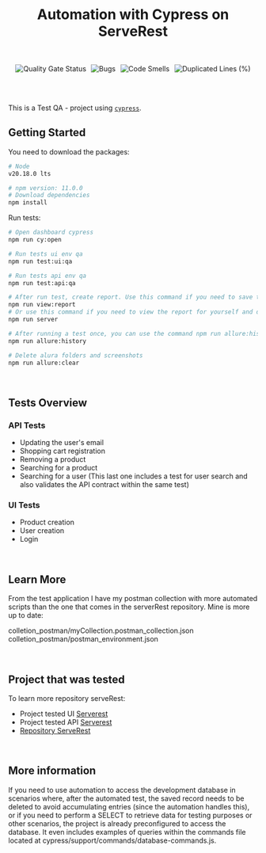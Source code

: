 <h1 align="center">Automation with Cypress on ServeRest</h1>
<br />

<p style="display: flex; justify-content: center; gap: 10px;">
<img src="https://sonarcloud.io/api/project_badges/measure?project=DougSantos3_teste_qa_cypress&metric=alert_status" alt="Quality Gate Status" />
<img src="https://sonarcloud.io/api/project_badges/measure?project=DougSantos3_teste_qa_cypress&metric=bugs" alt="Bugs" />
<img src="https://sonarcloud.io/api/project_badges/measure?project=DougSantos3_teste_qa_cypress&metric=code_smells" alt="Code Smells" />
<img src="https://sonarcloud.io/api/project_badges/measure?project=DougSantos3_teste_qa_cypress&metric=duplicated_lines_density" alt="Duplicated Lines (%)" />
</p>
</div>

<br>
<br>

This is a Test QA - project using [`cypress`](https://www.cypress.io/).

## Getting Started

You need to download the packages:

```bash
# Node
v20.18.0 lts
```

```bash
# npm version: 11.0.0
# Download dependencies
npm install
```

Run tests:

```bash
# Open dashboard cypress
npm run cy:open

# Run tests ui env qa
npm run test:ui:qa

# Run tests api env qa
npm run test:api:qa

# After run test, create report. Use this command if you need to save the report for future reference or for sharing it with colleagues. With the error image of the failed test case attached to the report
npm run view:report
# Or use this command if you need to view the report for yourself and do not need to save it.  With the error image of the failed test case attached to the report
npm run server

# After running a test once, you can use the command npm run allure:history. Then, when you run the tests again, any new or differing results will be added, and trends will appear within the Allure report. This is beneficial because it allows you to view a graph displaying multiple executions, including both failed and successful tests.
npm run allure:history

# Delete alura folders and screenshots
npm run allure:clear
```
<br>

## Tests Overview

### API Tests

- Updating the user's email
- Shopping cart registration
- Removing a product
- Searching for a product
- Searching for a user (This last one includes a test for user search and also validates the API contract within the same test)

### UI Tests

- Product creation
- User creation
- Login

<br>

## Learn More

From the test application I have my postman collection with more automated scripts than the one that comes in the serverRest repository. Mine is more up to date:

colletion_postman/myCollection.postman_collection.json
<br>
colletion_postman/postman_environment.json

<br>

## Project that was tested

To learn more repository serveRest:

- Project tested UI [Serverest](https://front.serverest.dev/login)
- Project tested API [Serverest](https://serverest.dev/#/)
- [Repository ServeRest](https://github.com/ServeRest/ServeRest)


<br>

## More information

If you need to use automation to access the development database in scenarios where, after the automated test, the saved record needs to be deleted to avoid accumulating entries (since the automation handles this), or if you need to perform a SELECT to retrieve data for testing purposes or other scenarios, the project is already preconfigured to access the database. It even includes examples of queries within the commands file located at cypress/support/commands/database-commands.js.
